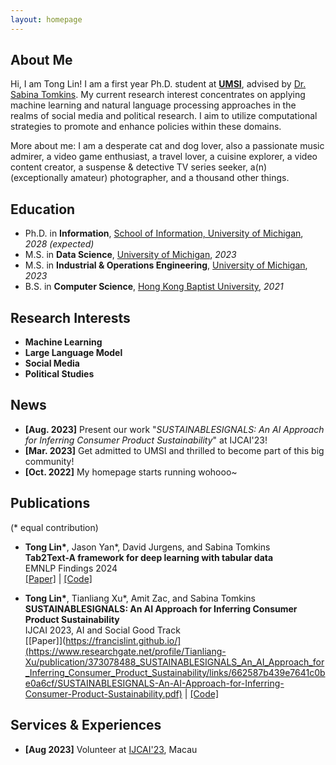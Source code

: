 ```yaml
---
layout: homepage
---
```


## About Me

Hi, I am Tong Lin! I am a first year Ph.D. student at **[UMSI](https://www.si.umich.edu/)**, advised by [Dr. Sabina Tomkins](https://www.travellingscholar.com/). My current research interest concentrates on applying machine learning and natural language processing approaches in the realms of social media and political research. I aim to utilize computational strategies to promote and enhance policies within these domains. 

More about me: I am a desperate cat and dog lover, also a passionate music admirer, a video game enthusiast, a travel lover, a cuisine explorer, a video content creator, a suspense & detective TV series seeker, a(n) (exceptionally amateur) photographer, and a thousand other things. 

## Education

- Ph.D. in **Information**, [School of Information, University of Michigan](https://www.si.umich.edu/), *2028 (expected)*
- M.S. in **Data Science**, [University of Michigan](https://umich.edu/), *2023*
- M.S. in **Industrial & Operations Engineering**, [University of Michigan](https://umich.edu/), *2023*
- B.S. in **Computer Science**, [Hong Kong Baptist University](https://www.hkbu.edu.hk/), *2021*

## Research Interests

- **Machine Learning**
- **Large Language Model**
- **Social Media**
- **Political Studies**

## News

- **[Aug. 2023]** Present our work "*SUSTAINABLESIGNALS: An AI Approach for Inferring Consumer Product Sustainability*" at IJCAI'23!
- **[Mar. 2023]** Get admitted to UMSI and thrilled to become part of this big community!
- **[Oct. 2022]** My homepage starts running wohooo~

## Publications

(\* equal contribution)
- **Tong Lin\***, Jason Yan\*, David Jurgens, and Sabina Tomkins \
**Tab2Text-A framework for deep learning with tabular data** \
EMNLP Findings 2024 \
[[Paper]](https://aclanthology.org/2024.findings-emnlp.756/) | [[Code]](https://francislint.github.io/)



- **Tong Lin\***, Tianliang Xu\*, Amit Zac, and Sabina Tomkins \
**SUSTAINABLESIGNALS: An AI Approach for Inferring Consumer Product Sustainability** \
IJCAI 2023, AI and Social Good Track \
[[Paper]](https://francislint.github.io/](https://www.researchgate.net/profile/Tianliang-Xu/publication/373078488_SUSTAINABLESIGNALS_An_AI_Approach_for_Inferring_Consumer_Product_Sustainability/links/662587b439e7641c0be0a6cf/SUSTAINABLESIGNALS-An-AI-Approach-for-Inferring-Consumer-Product-Sustainability.pdf) | [[Code]](https://github.com/Sabina321/sustainable_signals)

## Services & Experiences

- **[Aug 2023]** Volunteer at [IJCAI'23](https://ijcai-23.org/), Macau
